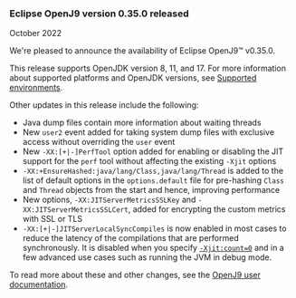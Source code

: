 <!--
Copyright (c) 2017, 2022 IBM Corp. and others

This program and the accompanying materials are made available under
the terms of the Eclipse Public License 2.0 which accompanies this
distribution and is available at https://www.eclipse.org/legal/epl-2.0/
or the Apache License, Version 2.0 which accompanies this distribution and
is available at https://www.apache.org/licenses/LICENSE-2.0.

This Source Code may also be made available under the following
Secondary Licenses when the conditions for such availability set
forth in the Eclipse Public License, v. 2.0 are satisfied: GNU
General Public License, version 2 with the GNU Classpath
Exception [1] and GNU General Public License, version 2 with the
OpenJDK Assembly Exception [2].

[1] https://www.gnu.org/software/classpath/license.html
[2] http://openjdk.java.net/legal/assembly-exception.html

SPDX-License-Identifier: EPL-2.0 OR Apache-2.0 OR GPL-2.0 WITH Classpath-exception-2.0 OR LicenseRef-GPL-2.0 WITH Assembly-exception

The project website pages cannot be redistributed
-->

### Eclipse OpenJ9 version 0.35.0 released

October 2022

We're pleased to announce the availability of Eclipse OpenJ9&trade; v0.35.0.

This release supports OpenJDK version 8, 11, and 17. For more information about supported platforms and OpenJDK versions,
see [Supported environments](https://www.eclipse.org/openj9/docs/openj9_support/).

Other updates in this release include the following:

- Java dump files contain more information about waiting threads
- New `user2` event added for taking system dump files with exclusive access without overriding the `user` event
- New `-XX:[+|-]PerfTool` option added for enabling or disabling the JIT support for the `perf` tool without affecting the existing `-Xjit` options
- `-XX:+EnsureHashed:java/lang/Class,java/lang/Thread` is added to the list of default options in the `options.default` file for pre-hashing `Class` and `Thread` objects from the start and hence, improving performance
- New options, `-XX:JITServerMetricsSSLKey` and `-XX:JITServerMetricsSSLCert`, added for encrypting the custom metrics with SSL or TLS
- `-XX:[+|-]JITServerLocalSyncCompiles` is now enabled in most cases to reduce the latency of the compilations that are performed synchronously. It is disabled when you specify [`-Xjit:count=0`](xjit.md#count) and in a few advanced use cases such as running the JVM in debug mode.

To read more about these and other changes, see the [OpenJ9 user documentation](https://www.eclipse.org/openj9/docs/openj9_releases/).
